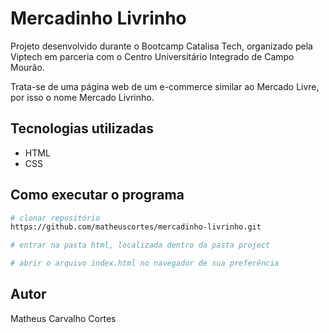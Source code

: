 # Mercadinho Livrinho 

Projeto desenvolvido durante o Bootcamp Catalisa Tech, organizado pela Viptech em parceria com o Centro Universitário Integrado de Campo Mourão. 

Trata-se de uma página web de um e-commerce similar ao Mercado Livre, por isso o nome Mercado Livrinho. 

## Tecnologias utilizadas 
- HTML
- CSS

## Como executar o programa

```bash 
# clonar repositório
https://github.com/matheuscortes/mercadinho-livrinho.git

# entrar na pasta html, localizada dentro da pasta project

# abrir o arquivo index.html no navegador de sua preferência
```

## Autor 

Matheus Carvalho Cortes
